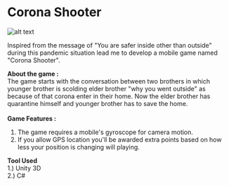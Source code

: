 # Corona Shooter

![alt text](https://www.yuvrajdarwani.tech/assets/img/cs_2.jpeg)

Inspired from the message of "You are safer inside other than outside" during this pandemic situation lead me to develop a mobile game named "Corona Shooter".
<BR>

<B> About the game : </B>
<BR>
The game starts with the conversation between two brothers in which younger brother is scolding elder brother "why you went outside" as because of that corona enter in their home. Now the elder brother has quarantine himself and younger brother has to save the home.
<BR>
<BR>
<B>Game Features : </B>
<BR>
1. The game requires a mobile's gyroscope for camera motion.
2. If you allow GPS location you'll be awarded extra points based on how less your position is changing will playing.



<B> Tool Used </B>
 <BR>
   1.) Unity 3D
   <BR>
     2.) C#
    
             
